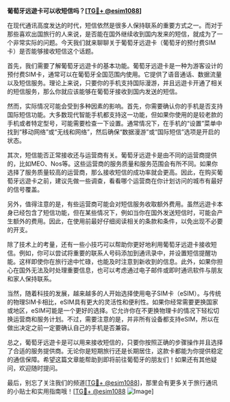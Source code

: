 **葡萄牙远遊卡可以收短信吗？[[TG💪+ @esim1088](https://t.me/s/esim1088)]**

在现代通讯高度发达的时代，短信依然是很多人保持联系的重要方式之一。而对于那些喜欢出国旅行的人来说，是否能在国外继续收到国内发来的短信，就成为了一个非常实际的问题。今天我们就来聊聊关于葡萄牙远遊卡（葡萄牙的预付费SIM卡）是否能够接收短信这个话题。

首先，我们需要了解葡萄牙远遊卡的基本功能。葡萄牙远遊卡是一种为游客设计的预付费SIM卡，通常可以在葡萄牙全国范围内使用。它提供了语音通话、数据流量以及短信服务。理论上来说，只要你的手机支持国际漫游，并且远遊卡开通了相关的短信服务，那么你就应该能够在葡萄牙接收到国内发送的短信。

然而，实际情况可能会受到多种因素的影响。首先，你需要确认你的手机是否支持国际短信功能。大多数现代智能手机都支持这一功能，但如果你使用的是较老款的手机或者特定型号，可能需要检查一下设置。通常情况下，在手机的“设置”菜单中找到“移动网络”或“无线和网络”，然后确保“数据漫游”或“国际短信”选项是开启的状态。

其次，短信能否正常接收还与运营商有关。葡萄牙远遊卡是由不同的运营商提供的，比如MEO、Nos等。这些运营商的服务质量和服务范围会有所不同。如果你选择了服务质量较高的运营商，那么接收短信的成功率就会更高。因此，在购买葡萄牙远遊卡之前，建议先做一些调查，看看哪个运营商在你计划访问的城市有最好的信号覆盖。

另外，值得注意的是，有些运营商可能会对短信服务收取额外费用。虽然远遊卡本身已经包含了短信功能，但在某些情况下，例如当你在国外发送短信时，可能会产生额外的费用。因此，在使用前最好仔细阅读相关的条款和条件，以免出现不必要的开支。

除了技术上的考量，还有一些小技巧可以帮助你更好地利用葡萄牙远遊卡接收短信。例如，你可以尝试将重要的联系人号码添加到通讯录中，并设置短信提醒功能。这样即使你在旅行途中忙碌，也能及时注意到新收到的信息。此外，如果你担心在国外无法及时处理重要信息，也可以考虑通过电子邮件或即时通讯软件与朋友和家人保持联系。

当然，随着科技的发展，越来越多的人开始选择使用电子SIM卡（eSIM）。与传统的物理SIM卡相比，eSIM具有更大的灵活性和便利性。如果你经常需要更换国家或地区，eSIM可能是一个更好的选择。它允许你在不更换物理卡的情况下轻松切换运营商和服务计划。不过，需要注意的是，并非所有设备都支持eSIM，所以在做出决定之前一定要确认自己的手机是否兼容。

总之，葡萄牙远遊卡是可以用来接收短信的，只要你按照正确的步骤操作并且选择了合适的服务提供商。无论你是短期旅行还是长期居住，这款卡都能为你提供稳定的通信保障。希望这篇文章能帮助到即将前往葡萄牙的朋友们！如果还有其他疑问，欢迎随时提问。

最后，别忘了关注我们的频道[[TG💪+ @esim1088](https://t.me/s/esim1088)]，那里会有更多关于旅行通讯的小贴士和实用指南哦！[[TG💪+ @esim1088](https://t.me/s/esim1088) ![Image](https://i.postimg.cc/4NQfJmqS/Snipaste-2025-05-13-00-14-12.png)]